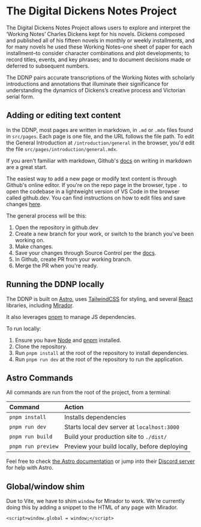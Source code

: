 # The Digital Dickens Notes Project

The Digital Dickens Notes Project allows users to explore and interpret the ‘Working Notes’ Charles Dickens kept for his novels. Dickens composed and published all of his fifteen novels in monthly or weekly installments, and for many novels he used these Working Notes–one sheet of paper for each installment–to consider character combinations and plot developments; to record titles, events, and key phrases; and to document decisions made or deferred to subsequent numbers.

The DDNP pairs accurate transcriptions of the Working Notes with scholarly introductions and annotations that illuminate their significance for understanding the dynamics of Dickens’s creative process and Victorian serial form.

## Adding or editing text content

In the DDNP, most pages are written in markdown, in `.md` or `.mdx` files found in `src/pages`. Each page is one file, and the URL follows the file path. To edit the General Introduction at `/introduction/general` in the browser, you'd edit the file `src/pages/introduction/general.mdx`.

If you aren't familiar with markdown, Github's [docs](https://docs.github.com/en/get-started/writing-on-github/getting-started-with-writing-and-formatting-on-github/basic-writing-and-formatting-syntax) on writing in markdown are a great start.

The easiest way to add a new page or modify text content is through Github's online editor. If you're on the repo page in the browser, type `.` to open the codebase in a lightweight version of VS Code in the browser called github.dev. You can find instructions on how to edit files and save changes [here](https://docs.github.com/en/codespaces/the-githubdev-web-based-editor).

The general process will be this:

1. Open the repository in github.dev
2. Create a new branch for your work, or switch to the branch you've been working on.
3. Make changes.
4. Save your changes through Source Control per the [docs](https://docs.github.com/en/codespaces/the-githubdev-web-based-editor).
5. In Github, create PR from your working branch.
6. Merge the PR when you're ready.

## Running the DDNP locally

The DDNP is built on [Astro](https://astro.build/), uses [TailwindCSS](https://tailwindcss.com/) for styling, and several [React](https://reactjs.org/) libraries, including [Mirador](https://projectmirador.org/).

It also leverages [pnpm](https://pnpm.js.org/) to manage JS dependencies.

To run locally:

1. Ensure you have [Node](https://nodejs.org/) and [pnpm](https://pnpm.js.org/) installed.
2. Clone the repository.
3. Run `pnpm install` at the root of the repository to install dependencies.
4. Run `pnpm run dev` at the root of the repository to run the application.

## Astro Commands

All commands are run from the root of the project, from a terminal:

| Command            | Action                                       |
| :----------------- | :------------------------------------------- |
| `pnpm install`     | Installs dependencies                        |
| `pnpm run dev`     | Starts local dev server at `localhost:3000`  |
| `pnpm run build`   | Build your production site to `./dist/`      |
| `pnpm run preview` | Preview your build locally, before deploying |

Feel free to check [the Astro documentation](https://docs.astro.build) or jump into their [Discord server](https://astro.build/chat) for help with Astro.

## Global/window shim

Due to Vite, we have to shim `window` for Mirador to work. We're currently doing this by adding a snippet to the HTML of any page with Mirador.

`<script>window.global = window;</script>`
